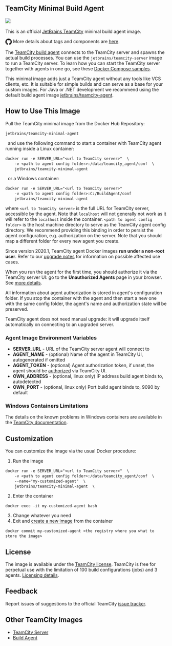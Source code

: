 ## TeamCity Minimal Build Agent

[<img src="http://jb.gg/badges/official.svg" height="20"/>](https://confluence.jetbrains.com/display/ALL/JetBrains+on+GitHub)

This is an official [JetBrains TeamCity](https://www.jetbrains.com/teamcity/) minimal build agent image.

<img src="https://raw.githubusercontent.com/JetBrains/teamcity-docker-images/master/docs/media/GitHub.png" height="20" align="center"/> More details about tags and components are [here](https://github.com/JetBrains/teamcity-docker-images/blob/master/context/generated/teamcity-minimal-agent.md).

The [TeamCity build agent](https://www.jetbrains.com/help/teamcity/build-agent.html) connects to the TeamCity server and spawns the actual build processes.
You can use the ```jetbrains/teamcity-server``` image to run a TeamCity server. To learn how you can start the TeamCity server together with agents in one go, see these [Docker Compose samples](https://github.com/JetBrains/teamcity-docker-samples).

This minimal image adds just a  TeamCity agent without any tools like VCS clients, etc. It is suitable for simple builds and can serve as a base for your custom images. For Java or .NET development we recommend using the default build agent image [jetbrains/teamcity-agent](https://hub.docker.com/r/jetbrains/teamcity-agent/).

## How to Use This Image

Pull the TeamCity minimal image from the Docker Hub Repository:

```
jetbrains/teamcity-minimal-agent
``` 
&nbsp;
and use the following command to start a container with TeamCity agent running inside 
a Linux container:

```
docker run -e SERVER_URL="<url to TeamCity server>"  \ 
    -v <path to agent config folder>:/data/teamcity_agent/conf  \      
    jetbrains/teamcity-minimal-agent
```
&nbsp;
or a Windows container:
```
docker run -e SERVER_URL="<url to TeamCity server>" 
    -v <path to agent config folder>:C:/BuildAgent/conf      
    jetbrains/teamcity-minimal-agent
```
where `<url to TeamCity server>` is the full URL for TeamCity server, accessible by the agent. Note that `localhost` will not generally not work as it will refer to the `localhost` inside the container.
`<path to agent config folder>` is the host machine directory to serve as the TeamCity agent config directory. We recommend providing this binding in order to persist the agent configuration, e.g. authorization on the server. Note that you should map a different folder for every new agent you create.
    
Since version 2020.1, TeamCity agent Docker images __run under a non-root user__. Refer to our [upgrade notes](https://www.jetbrains.com/help/teamcity/upgrade-notes.html#UpgradeNotes-AgentDockerimagesrunundernon-rootuser) for information on possible affected use cases.

When you run the agent for the first time, you should authorize it via the TeamCity server UI: go to the **Unauthorized Agents** page in your browser. See [more details](https://www.jetbrains.com/help/teamcity/build-agent.html).

All information about agent authorization is stored in agent's configuration folder. If you stop the container with the agent and then start a new one with the same config folder, the agent's name and authorization state will be preserved.

TeamCity agent does not need manual upgrade: it will upgrade itself automatically on connecting to an upgraded server.

### Agent Image Environment Variables

- **SERVER_URL** - URL of the TeamCity server agent will connect to
- **AGENT_NAME** - (optional) Name of the agent in TeamCity UI, autogenerated if omitted
- **AGENT_TOKEN** - (optional) Agent authorization token, if unset, the agent should be [authorized](https://www.jetbrains.com/help/teamcity/build-agent.html#BuildAgent-BuildAgentStatus) via TeamCity UI.
- **OWN_ADDRESS** - (optional, linux only) IP address build agent binds to, autodetected  
- **OWN_PORT** - (optional, linux only) Port build agent binds to, 9090 by default  

### Windows Containers Limitations

The details on the known problems in Windows containers are available in the [TeamCity documentation](https://www.jetbrains.com/help/teamcity/known-issues.html#KnownIssues-WindowsDockerContainers).
 
## Customization

You can customize the image via the usual Docker procedure:

1. Run the image
```
docker run -e SERVER_URL="<url to TeamCity server>"  \ 
    -v <path to agent config folder>:/data/teamcity_agent/conf  \
    --name="my-customized-agent"  \
    jetbrains/teamcity-minimal-agent  \
```
2. Enter the container 
```
docker exec -it my-customized-agent bash
```

3. Change whatever you need
4. Exit and [create a new image](https://docs.docker.com/engine/reference/commandline/commit/) from the container
```
docker commit my-customized-agent <the registry where you what to store the image>
```

## License

The image is available under the [TeamCity license](https://www.jetbrains.com/teamcity/buy/license.html).
TeamCity is free for perpetual use with the limitation of 100 build configurations (jobs) and 3 agents. [Licensing details](https://www.jetbrains.com/help/teamcity/licensing-policy.html).

## Feedback

Report issues of suggestions to the official TeamCity [issue tracker](https://youtrack.jetbrains.com/issues/TW).

## Other TeamCity Images
* [TeamCity Server](https://hub.docker.com/r/jetbrains/teamcity-server/)
* [Build Agent](https://hub.docker.com/r/jetbrains/teamcity-agent/)
